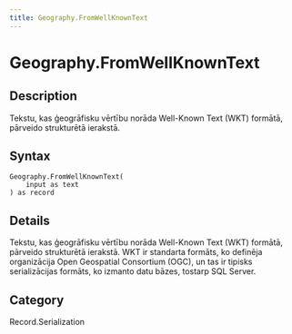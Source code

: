 ```yaml
---
title: Geography.FromWellKnownText
---
```


# Geography.FromWellKnownText


## Description

Tekstu, kas ģeogrāfisku vērtību norāda Well-Known Text (WKT) formātā, pārveido strukturētā ierakstā.


## Syntax

```powerquery
Geography.FromWellKnownText(
    input as text
) as record
```


## Details

Tekstu, kas ģeogrāfisku vērtību norāda Well-Known Text (WKT) formātā, pārveido strukturētā ierakstā. WKT ir standarta formāts, ko definēja organizācija Open Geospatial Consortium (OGC), un tas ir tipisks serializācijas formāts, ko izmanto datu bāzes, tostarp SQL Server.



## Category
Record.Serialization
